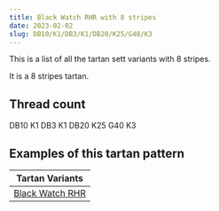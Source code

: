 ```yaml
---
title: Black Watch RHR with 8 stripes
date: 2023-02-02
slug: DB10/K1/DB3/K1/DB20/K25/G40/K3
---
```

This is a list of all the tartan sett variants with 8 stripes.

It is a 8 stripes tartan.


## Thread count
DB10 K1 DB3 K1 DB20 K25 G40 K3

## Examples of this tartan pattern

| Tartan Variants |
|---------------|
| [Black Watch RHR](/variants/db10/k1/db3/k1/db20/k25/g40/k3-db00004c-g004c00-k000000)||
